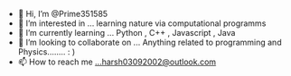 - 👋 Hi, I’m @Prime351585
- 👀 I’m interested in ... learning nature via computational programms
- 🌱 I’m currently learning ... Python , C++ , Javascript , Java
- 💞️ I’m looking to collaborate on ... Anything related to programming and Physics........ : )
- 📫 How to reach me ...harsh03092002@outlook.com

<!---
Prime351585/Prime351585 is a ✨ special ✨ repository because its `README.md` (this file) appears on your GitHub profile.
You can click the Preview link to take a look at your changes.
--->
